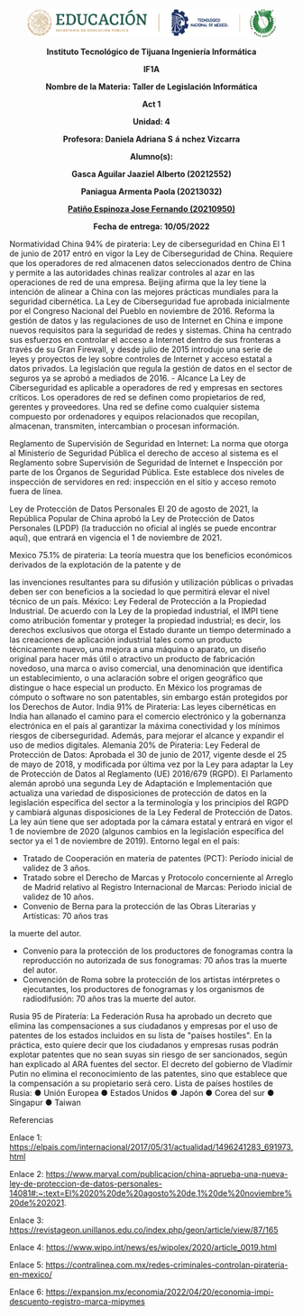 <p align="center"><img src="https://github.com/JoseFernandoPatinoEspinoza/JoseFernandoPatinoEspinoza/blob/fc40c7d3a9c32ddd386799bef6bd9d730d353af5/IMG/LOGOTIPO.png"/></p>
<p align="center">
    <strong>Instituto Tecnológico de Tijuana Ingeniería Informática</strong>
</p>
<p align="center">
    <strong>IF1A</strong>
</p>
<p align="center">
    <strong></strong>
</p>
<p align="center">
    <strong>Nombre de la Materia: Taller de Legislación Informática</strong>
</p>
<p align="center">
    <strong></strong>
</p>
<p align="center">
    <strong>Act 1</strong>
</p>
<p align="center">
    <strong>Unidad: 4 </strong>
</p>
<p align="center">
    <strong>Profesora: Daniela Adriana S</strong>
    <strong>á</strong>
    <strong>nchez Vizcarra</strong>
</p>
<p align="center">
    <strong></strong>
</p>
<p align="center">
    <strong>Alumno(s):</strong>
</p>
<p align="center">
    <strong>Gasca Aguilar Jaaziel Alberto (20212552) </strong>
</p>
<p align="center">
    <strong>Paniagua Armenta Paola (20213032) </strong>
</p>
<p align="center">
    <strong><u>Patiño Espinoza Jose Fernando (20210950)</u></strong>
</p>
<p align="center">
    <strong></strong>
</p>
<p align="center">
    <strong>Fecha de entrega: 10/05/2022</strong>
</p>
<p>
Normatividad
China 94% de pirateria:
Ley de ciberseguridad en China
El 1 de junio de 2017 entró en vigor la Ley de Ciberseguridad de China.
Requiere que los operadores de red almacenen datos seleccionados dentro de China y permite
a las autoridades chinas realizar controles al azar en las operaciones de red de una empresa.
Beijing afirma que la ley tiene la intención de alinear a China con las mejores prácticas
mundiales para la seguridad cibernética.
La Ley de Ciberseguridad fue aprobada inicialmente por el Congreso Nacional del Pueblo en
noviembre de 2016. Reforma la gestión de datos y las regulaciones de uso de Internet en China
e impone nuevos requisitos para la seguridad de redes y sistemas.
China ha centrado sus esfuerzos en controlar el acceso a Internet dentro de sus fronteras a
través de su Gran Firewall, y desde julio de 2015 introdujo una serie de leyes y proyectos de ley
sobre controles de Internet y acceso estatal a datos privados. La legislación que regula la
gestión de datos en el sector de seguros ya se aprobó a mediados de 2016.
- Alcance
La Ley de Ciberseguridad es aplicable a operadores de red y empresas en sectores críticos.
Los operadores de red se definen como propietarios de red, gerentes y proveedores. Una red
se define como cualquier sistema compuesto por ordenadores y equipos relacionados que
recopilan, almacenan, transmiten, intercambian o procesan información.

Reglamento de Supervisión de Seguridad en Internet:
La norma que otorga al Ministerio de Seguridad Pública el derecho de acceso al sistema es el
Reglamento sobre Supervisión de Seguridad de Internet e Inspección por parte de los Órganos
de Seguridad Pública. Este establece dos niveles de inspección de servidores en red:
inspección en el sitio y acceso remoto fuera de línea.

Ley de Protección de Datos Personales
El 20 de agosto de 2021, la República Popular de China aprobó la Ley de Protección de Datos
Personales (LPDP) (la traducción no oficial al inglés se puede encontrar aquí), que entrará en
vigencia el 1 de noviembre de 2021.

Mexico 75.1% de pirateria:
La teoría muestra que los beneficios económicos derivados de la explotación de la patente y de

las invenciones resultantes para su difusión y utilización públicas o privadas deben ser con
beneficios a la sociedad lo que permitirá elevar el nivel técnico de un país.
México: Ley Federal de Protección a la Propiedad Industrial.
De acuerdo con la Ley de la propiedad industrial, el IMPI tiene como atribución fomentar y
proteger la propiedad industrial; es decir, los derechos exclusivos que otorga el Estado durante
un tiempo determinado a las creaciones de aplicación industrial tales como un producto
técnicamente nuevo, una mejora a una máquina o aparato, un diseño original para hacer más
útil o atractivo un producto de fabricación novedoso, una marca o aviso comercial, una
denominación que identifica un establecimiento, o una aclaración sobre el origen geográfico
que distingue o hace especial un producto.
En México los programas de cómputo o software no son patentables, sin embargo están
protegidos por los Derechos de Autor.
India 91% de Pirateria:
Las leyes cibernéticas en India han allanado el camino para el comercio electrónico y la
gobernanza electrónica en el país al garantizar la máxima conectividad y los mínimos riesgos
de ciberseguridad. Además, para mejorar el alcance y expandir el uso de medios digitales.
Alemania 20% de Pirateria:
Ley Federal de Protección de Datos:
Aprobada el 30 de junio de 2017, vigente desde el 25 de mayo de 2018, y modificada por última
vez por la Ley para adaptar la Ley de Protección de Datos al Reglamento (UE) 2016/679
(RGPD).
El Parlamento alemán aprobó una segunda Ley de Adaptación e Implementación que actualiza
una variedad de disposiciones de protección de datos en la legislación específica del sector a la
terminología y los principios del RGPD y cambiará algunas disposiciones de la Ley Federal de
Protección de Datos. La ley aún tiene que ser adoptada por la cámara estatal y entrará en vigor
el 1 de noviembre de 2020 (algunos cambios en la legislación específica del sector ya el 1 de
noviembre de 2019).
Entorno legal en el país:
- Tratado de Cooperación en materia de patentes (PCT): Período inicial de validez de 3
años.
- Tratado sobre el Derecho de Marcas y Protocolo concerniente al Arreglo de Madrid
relativo al Registro Internacional de Marcas: Periodo inicial de validez de 10 años.
- Convenio de Berna para la protección de las Obras Literarias y Artísticas: 70 años tras

la muerte del autor.
- Convenio para la protección de los productores de fonogramas contra la reproducción
no autorizada de sus fonogramas: 70 años tras la muerte del autor.
- Convención de Roma sobre la protección de los artistas intérpretes o ejecutantes, los
productores de fonogramas y los organismos de radiodifusión: 70 años tras la muerte
del autor.

Rusia 95 de Piratería:
La Federación Rusa ha aprobado un decreto que elimina las compensaciones a sus
ciudadanos y empresas por el uso de patentes de los estados incluidos en su lista de "países
hostiles". En la práctica, esto quiere decir que los ciudadanos y empresas rusas podrán
explotar patentes que no sean suyas sin riesgo de ser sancionados, según han explicado al
ARA fuentes del sector. El decreto del gobierno de Vladímir Putin no elimina el reconocimiento
de las patentes, sino que establece que la compensación a su propietario será cero.
Lista de países hostiles de Rusia:
● Unión Europea
● Estados Unidos
● Japón
● Corea del sur
● Singapur
● Taiwan
</p>
<p>
Referencias

Enlace 1: https://elpais.com/internacional/2017/05/31/actualidad/1496241283_691973.html 

Enlace 2: https://www.marval.com/publicacion/china-aprueba-una-nueva-ley-de-proteccion-de-datos-personales-14081#:~:text=El%2020%20de%20agosto%20de,1%20de%20noviembre%20de%202021.

Enlace 3: https://revistageon.unillanos.edu.co/index.php/geon/article/view/87/165

Enlace 4: https://www.wipo.int/news/es/wipolex/2020/article_0019.html

Enlace 5: https://contralinea.com.mx/redes-criminales-controlan-pirateria-en-mexico/

Enlace 6: https://expansion.mx/economia/2022/04/20/economia-impi-descuento-registro-marca-mipymes 




</p>